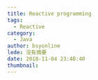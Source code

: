 ```yaml
---
title: Reactive programming
tags:
  - Reactive
category:
  - Java
author: bsyonline
lede: 没有摘要
date: 2018-11-04 23:40:40
thumbnail:
---
```

